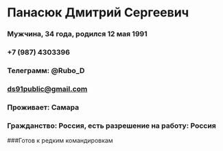 # Панасюк Дмитрий Сергеевич
### Мужчина, 34 года, родился 12 мая 1991

### +7 (987) 4303396
### Телеграмм: @Rubo_D
### ds91public@gmail.com

### Проживает: Самара
### Гражданство: Россия, есть разрешение на работу: Россия
###Готов к редким командировкам
